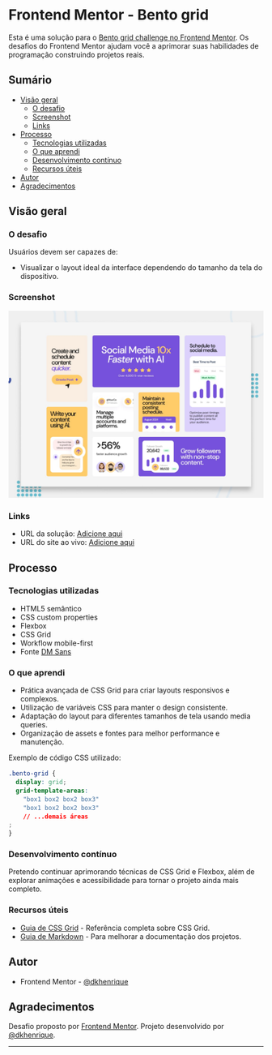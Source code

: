 # Frontend Mentor - Bento grid

Esta é uma solução para o [Bento grid challenge no Frontend Mentor](https://www.frontendmentor.io/challenges/bento-grid-RMydElrlOj). Os desafios do Frontend Mentor ajudam você a aprimorar suas habilidades de programação construindo projetos reais.

## Sumário

- [Visão geral](#visão-geral)
  - [O desafio](#o-desafio)
  - [Screenshot](#screenshot)
  - [Links](#links)
- [Processo](#processo)
  - [Tecnologias utilizadas](#tecnologias-utilizadas)
  - [O que aprendi](#o-que-aprendi)
  - [Desenvolvimento contínuo](#desenvolvimento-contínuo)
  - [Recursos úteis](#recursos-úteis)
- [Autor](#autor)
- [Agradecimentos](#agradecimentos)

## Visão geral

### O desafio

Usuários devem ser capazes de:

- Visualizar o layout ideal da interface dependendo do tamanho da tela do dispositivo.

### Screenshot

![Preview do projeto](./preview.jpg)

### Links

- URL da solução: [Adicione aqui](https://github.com/dkhenrique/bento-grid/)
- URL do site ao vivo: [Adicione aqui](https://dkhenrique.github.io/bento-grid/)

## Processo

### Tecnologias utilizadas

- HTML5 semântico
- CSS custom properties
- Flexbox
- CSS Grid
- Workflow mobile-first
- Fonte [DM Sans](https://fonts.google.com/specimen/DM+Sans)

### O que aprendi

- Prática avançada de CSS Grid para criar layouts responsivos e complexos.
- Utilização de variáveis CSS para manter o design consistente.
- Adaptação do layout para diferentes tamanhos de tela usando media queries.
- Organização de assets e fontes para melhor performance e manutenção.

Exemplo de código CSS utilizado:

```css
.bento-grid {
  display: grid;
  grid-template-areas:
    "box1 box2 box2 box3"
    "box1 box2 box2 box3"
    // ...demais áreas
;
}
```

### Desenvolvimento contínuo

Pretendo continuar aprimorando técnicas de CSS Grid e Flexbox, além de explorar animações e acessibilidade para tornar o projeto ainda mais completo.

### Recursos úteis

- [Guia de CSS Grid](https://css-tricks.com/snippets/css/complete-guide-grid/) - Referência completa sobre CSS Grid.
- [Guia de Markdown](https://www.markdownguide.org/) - Para melhorar a documentação dos projetos.

## Autor

- Frontend Mentor - [@dkhenrique](https://www.frontendmentor.io/profile/dkhenrique)

## Agradecimentos

Desafio proposto por [Frontend Mentor](https://www.frontendmentor.io?ref=challenge). Projeto desenvolvido por [@dkhenrique](https://www.frontendmentor.io/profile/dkhenrique).

---

